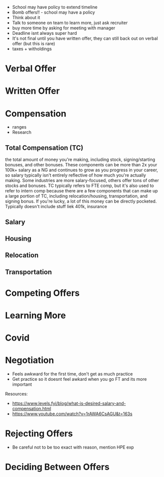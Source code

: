 
- School may have policy to extend timeline
- Bomb offers!! - school may have a policy
- Think about it
- Talk to someone on team to learn more, just ask recruiter
- buy more time by asking for meeting with manager
- Deadline isnt always super hard
- It's not final until you have written offer, they can still back out on verbal offer (but this is rare)
- taxes + witholdings

# Verbal Offer

# Written Offer

# Compensation

- ranges
- Research

## Total Compensation (TC)
the total amount of money you're making, including stock, signing/starting bonuses, and other bonuses. These components can be more than 2x your 100k+ salary as a NG and continues to grow as you progress in your career, so salary typically isn't entirely reflective of how much you're actually making. Some industries are more salary-focused, others offer tons of other stocks and bonuses. TC typically refers to FTE comp, but it's also used to refer to intern comp because there are a few components that can make up a large portion of TC, including relocation/housing, transportation, and signing bonus. If you're lucky, a lot of this money can be directly pocketed. Typically doesn't include stuff liek 401k, insurance

## Salary

## Housing

## Relocation

## Transportation
# Competing Offers

# Learning More

# Covid

# Negotiation

- Feels awkward for the first time, don't get as much practice
- Get practice so it doesnt feel awkard when you go FT and its more important 

Resources: 
- https://www.levels.fyi/blog/what-is-desired-salary-and-compensation.html
- https://www.youtube.com/watch?v=1rAWA6CsAGU&t=163s

# Rejecting Offers

- Be careful not to be too exact with reason, mention HPE exp

# Deciding Between Offers
